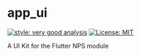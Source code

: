 # app_ui

[![style: very good analysis][very_good_analysis_badge]][very_good_analysis_link]
[![License: MIT][license_badge]][license_link]

A UI Kit for the Flutter NPS module

[license_badge]: https://img.shields.io/badge/license-MIT-blue.svg
[license_link]: https://opensource.org/licenses/MIT
[very_good_analysis_badge]: https://img.shields.io/badge/style-very_good_analysis-B22C89.svg
[very_good_analysis_link]: https://pub.dev/packages/very_good_analysis
